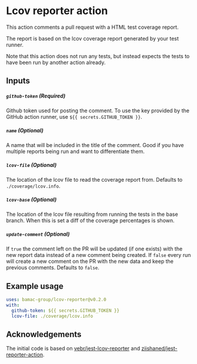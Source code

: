 # Lcov reporter action

This action comments a pull request with a HTML test coverage report.

The report is based on the lcov coverage report generated by your test runner.

Note that this action does not run any tests, but instead expects the tests to have been run
by another action already.

## Inputs

##### `github-token` (**Required**)
Github token used for posting the comment. To use the key provided by the GitHub
action runner, use `${{ secrets.GITHUB_TOKEN }}`.

##### `name` (**Optional**)
A name that will be included in the title of the comment. Good if you have multiple
reports being run and want to differentiate them.

##### `lcov-file` (**Optional**)
The location of the lcov file to read the coverage report from. Defaults to
`./coverage/lcov.info`.

##### `lcov-base` (**Optional**)
The location of the lcov file resulting from running the tests in the base
branch. When this is set a diff of the coverage percentages is shown.

##### `update-comment` (**Optional**)
If `true` the comment left on the PR will be updated (if one exists) with the new report data
instead of a new comment being created. If `false` every run will create a new comment on the PR
with the new data and keep the previous comments. Defaults to `false`.

## Example usage

```yml
uses: bamac-group/lcov-reporter@v0.2.0
with:
  github-token: ${{ secrets.GITHUB_TOKEN }}
  lcov-file: ./coverage/lcov.info
```

## Acknowledgements

The initial code is based on [vebr/jest-lcov-reporter](https://github.com/vebr/jest-lcov-reporter) and [ziishaned/jest-reporter-action](https://github.com/ziishaned/jest-reporter-action).
